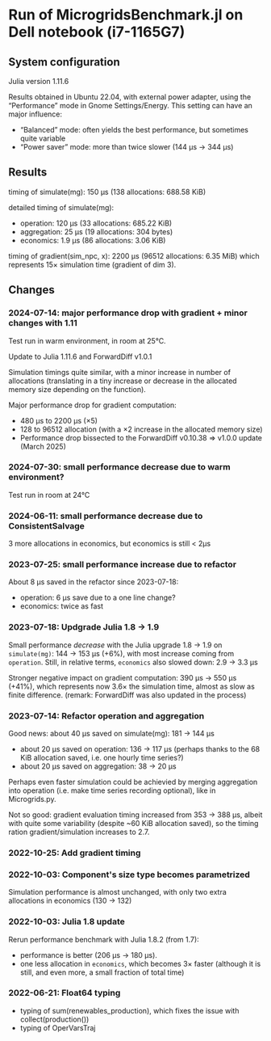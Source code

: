 # Run of MicrogridsBenchmark.jl on Dell notebook (i7-1165G7)

## System configuration

Julia version 1.11.6

Results obtained in Ubuntu 22.04, with external power adapter,
using the “Performance” mode in Gnome Settings/Energy.
This setting can have an major influence:
- “Balanced” mode: often yields the best performance, but sometimes quite variable
- “Power saver” mode: more than twice slower (144 µs → 344 µs)

## Results

timing of simulate(mg):  150 μs (138 allocations: 688.58 KiB)

detailed timing of simulate(mg):
- operation:  120   μs (33 allocations: 685.22 KiB)
- aggregation: 25   μs (19 allocations:     304 bytes)
- economics:    1.9 μs (86 allocations:   3.06 KiB)

timing of gradient(sim_npc, x):  2200 μs (96512 allocations: 6.35 MiB)
which represents 15× simulation time (gradient of dim 3).

## Changes

### 2024-07-14: major performance drop with gradient + minor changes with 1.11

Test run in warm environment, in room at 25°C.

Update to Julia 1.11.6 and ForwardDiff v1.0.1

Simulation timings quite similar, with a minor increase in number of allocations
(translating in a tiny increase or decrease in the allocated memory size
depending on the function).

Major performance drop for gradient computation:
- 480 µs to 2200 µs (×5)
- 128 to 96512 allocation (with a ×2 increase in the allocated memory size)
- Performance drop bissected to the ForwardDiff v0.10.38 ⇒ v1.0.0 update (March 2025)

### 2024-07-30: small performance decrease due to warm environment?

Test run in room at 24°C

### 2024-06-11: small performance decrease due to ConsistentSalvage

3 more allocations in economics, but economics is still < 2µs

### 2023-07-25: small performance increase due to refactor

About 8 µs saved in the refactor since 2023-07-18:
- operation: 6 µs save due to a one line change?
- economics: twice as fast

### 2023-07-18: Updgrade Julia 1.8 → 1.9

Small performance *decrease* with the Julia upgrade 1.8 → 1.9
on `simulate(mg)`: 144 → 153 µs (+6%),
with most increase coming from `operation`.
Still, in relative terms, `economics` also slowed down: 2.9 → 3.3 µs

Stronger negative impact on gradient computation: 390 µs → 550 µs (+41%),
which represents now 3.6× the simulation time, almost as slow as finite difference.
(remark: ForwardDiff was also updated in the process)

### 2023-07-14: Refactor operation and aggregation

Good news: about 40 µs saved on simulate(mg): 181 → 144 µs
- about 20 µs saved on operation: 136 → 117 µs
  (perhaps thanks to the 68 KiB allocation saved, i.e. one hourly time series?)
- about 20 µs saved on aggregation: 38 → 20 µs

Perhaps even faster simulation could be achievied by merging aggregation
into operation (i.e. make time series recording optional), like in Microgrids.py.

Not so good: gradient evaluation timing increased from 353 → 388 µs,
albeit with quite some variability (despite ~60 KiB allocation saved),
so the timing ration gradient/simulation increases to 2.7.

### 2022-10-25: Add gradient timing

### 2022-10-03: Component's size type becomes parametrized

Simulation performance is almost unchanged,
with only two extra allocations in economics (130 → 132)

### 2022-10-03: Julia 1.8 update

Rerun performance benchmark with Julia 1.8.2 (from 1.7):
- performance is better (206 µs → 180 µs).
- one less allocation in `economics`, which becomes 3× faster (although it is still, and even more, a small fraction of total time)

### 2022-06-21: Float64 typing

- typing of sum(renewables_production), which fixes the issue with collect(production())
- typing of OperVarsTraj
